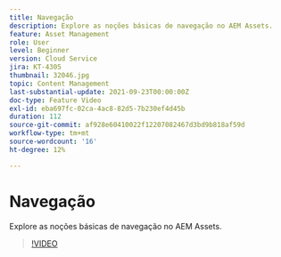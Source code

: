```yaml
---
title: Navegação
description: Explore as noções básicas de navegação no AEM Assets.
feature: Asset Management
role: User
level: Beginner
version: Cloud Service
jira: KT-4305
thumbnail: 32046.jpg
topic: Content Management
last-substantial-update: 2021-09-23T00:00:00Z
doc-type: Feature Video
exl-id: eba697fc-02ca-4ac8-82d5-7b230ef4d45b
duration: 112
source-git-commit: af928e60410022f12207082467d3bd9b818af59d
workflow-type: tm+mt
source-wordcount: '16'
ht-degree: 12%

---
```


# Navegação

Explore as noções básicas de navegação no AEM Assets.

>[!VIDEO](https://video.tv.adobe.com/v/32046?quality=12&learn=on)
